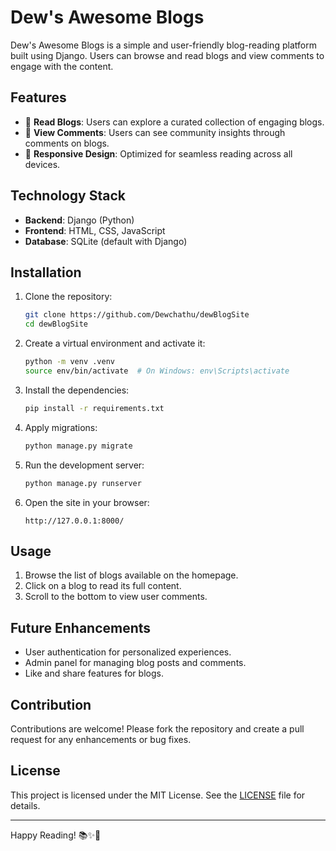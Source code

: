 # Dew's Awesome Blogs  

Dew's Awesome Blogs is a simple and user-friendly blog-reading platform built using Django. Users can browse and read blogs and view comments to engage with the content.  

## Features  
- 📖 **Read Blogs**: Users can explore a curated collection of engaging blogs.  
- 💬 **View Comments**: Users can see community insights through comments on blogs.  
- 🎨 **Responsive Design**: Optimized for seamless reading across all devices.  

## Technology Stack  
- **Backend**: Django (Python)  
- **Frontend**: HTML, CSS, JavaScript  
- **Database**: SQLite (default with Django)  

## Installation  

1. Clone the repository:  
   ```bash
   git clone https://github.com/Dewchathu/dewBlogSite
   cd dewBlogSite


2. Create a virtual environment and activate it:  
   ```bash
   python -m venv .venv  
   source env/bin/activate  # On Windows: env\Scripts\activate
   ```  

3. Install the dependencies:  
   ```bash
   pip install -r requirements.txt
   ```  

4. Apply migrations:  
   ```bash
   python manage.py migrate
   ```  

5. Run the development server:  
   ```bash
   python manage.py runserver
   ```  

6. Open the site in your browser:  
   ```plaintext
   http://127.0.0.1:8000/
   ```  

## Usage  
1. Browse the list of blogs available on the homepage.  
2. Click on a blog to read its full content.  
3. Scroll to the bottom to view user comments.  

## Future Enhancements  
- User authentication for personalized experiences.  
- Admin panel for managing blog posts and comments.  
- Like and share features for blogs.  

## Contribution  
Contributions are welcome! Please fork the repository and create a pull request for any enhancements or bug fixes.  

## License  
This project is licensed under the MIT License. See the [LICENSE](LICENSE) file for details.  

---  

Happy Reading! 📚✨🎉  
```

